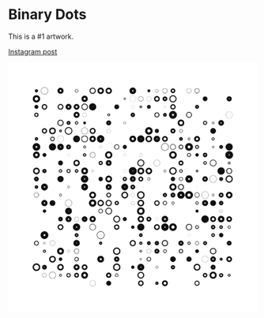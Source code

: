 # Binary Dots

This is a #1 artwork.

[Instagram post](https://www.instagram.com/p/BkMyZP9hDhQ)

![](BinaryDots/images/BinaryDots.jpg "Binary Dots")
